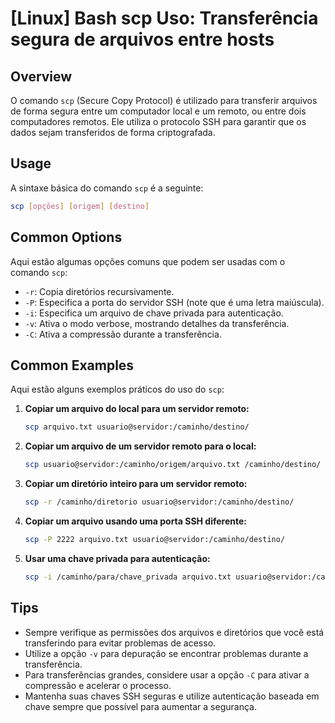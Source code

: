 # [Linux] Bash scp Uso: Transferência segura de arquivos entre hosts

## Overview
O comando `scp` (Secure Copy Protocol) é utilizado para transferir arquivos de forma segura entre um computador local e um remoto, ou entre dois computadores remotos. Ele utiliza o protocolo SSH para garantir que os dados sejam transferidos de forma criptografada.

## Usage
A sintaxe básica do comando `scp` é a seguinte:

```bash
scp [opções] [origem] [destino]
```

## Common Options
Aqui estão algumas opções comuns que podem ser usadas com o comando `scp`:

- `-r`: Copia diretórios recursivamente.
- `-P`: Especifica a porta do servidor SSH (note que é uma letra maiúscula).
- `-i`: Especifica um arquivo de chave privada para autenticação.
- `-v`: Ativa o modo verbose, mostrando detalhes da transferência.
- `-C`: Ativa a compressão durante a transferência.

## Common Examples
Aqui estão alguns exemplos práticos do uso do `scp`:

1. **Copiar um arquivo do local para um servidor remoto:**
   ```bash
   scp arquivo.txt usuario@servidor:/caminho/destino/
   ```

2. **Copiar um arquivo de um servidor remoto para o local:**
   ```bash
   scp usuario@servidor:/caminho/origem/arquivo.txt /caminho/destino/
   ```

3. **Copiar um diretório inteiro para um servidor remoto:**
   ```bash
   scp -r /caminho/diretorio usuario@servidor:/caminho/destino/
   ```

4. **Copiar um arquivo usando uma porta SSH diferente:**
   ```bash
   scp -P 2222 arquivo.txt usuario@servidor:/caminho/destino/
   ```

5. **Usar uma chave privada para autenticação:**
   ```bash
   scp -i /caminho/para/chave_privada arquivo.txt usuario@servidor:/caminho/destino/
   ```

## Tips
- Sempre verifique as permissões dos arquivos e diretórios que você está transferindo para evitar problemas de acesso.
- Utilize a opção `-v` para depuração se encontrar problemas durante a transferência.
- Para transferências grandes, considere usar a opção `-C` para ativar a compressão e acelerar o processo.
- Mantenha suas chaves SSH seguras e utilize autenticação baseada em chave sempre que possível para aumentar a segurança.